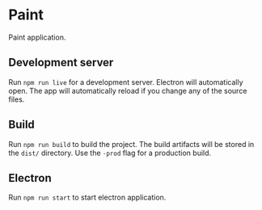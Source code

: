 # Paint

Paint application.

## Development server
Run `npm run live` for a development server. Electron will automatically open. The app will automatically reload if you change any of the source files.

## Build

Run `npm run build` to build the project. The build artifacts will be stored in the `dist/` directory. Use the `-prod` flag for a production build.

## Electron

Run `npm run start` to start electron application.
